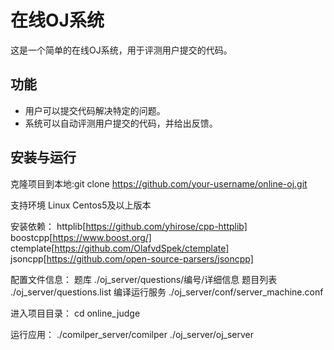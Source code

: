 # 在线OJ系统
这是一个简单的在线OJ系统，用于评测用户提交的代码。

## 功能
- 用户可以提交代码解决特定的问题。
- 系统可以自动评测用户提交的代码，并给出反馈。


##  安装与运行
克隆项目到本地:git clone https://github.com/your-username/online-oj.git

支持环境 
Linux Centos5及以上版本


安装依赖：
httplib[https://github.com/yhirose/cpp-httplib]
boostcpp[https://www.boost.org/]
ctemplate[https://github.com/OlafvdSpek/ctemplate]
jsoncpp[https://github.com/open-source-parsers/jsoncpp]



配置文件信息：
题库 ./oj_server/questions/编号/详细信息
题目列表 ./oj_server/questions.list
编译运行服务 ./oj_server/conf/server_machine.conf


进入项目目录：
cd online_judge


运行应用：
./comilper_server/comilper
./oj_server/oj_server